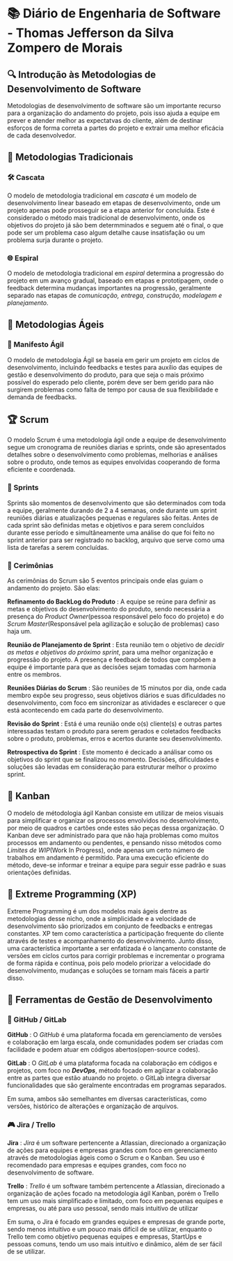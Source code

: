 # 📚 Diário de Engenharia de Software - Thomas Jefferson da Silva Zompero de Morais

## 🔍 Introdução às Metodologias de Desenvolvimento de Software  

Metodologias de desenvolvimento de software são um importante recurso para a organização do andamento do projeto, pois isso ajuda a equipe em prever e atender melhor as expectatvas do cliente, além de destinar esforços de forma correta a partes do projeto e extrair uma melhor eficácia de cada desenvolvedor.

## 📖 Metodologias Tradicionais  

### 🛠️ Cascata  

O modelo de metodologia tradicional em *cascata* é um modelo de desenvolvimento linear baseado em etapas de desenvolvimento, onde um projeto apenas pode prosseguir se a etapa anterior for concluída. Este é considerado o método mais tradicional de desenvolvimento, onde os objetivos do projeto já são bem determminados e seguem até o final, o que pode ser um problema caso algum detalhe cause insatisfação ou um problema surja durante o projeto.

### 🌐 Espiral

O modelo de metodologia tradicional em *espiral* determina a progressão do projeto em um avanço gradual, baseado em etapas e prototipagem, onde o feedback determina mudanças importantes na progressão, geralmente separado nas etapas de *comunicação, entrega, construção, modelagem e planejamento*.

## 💪 Metodologias Ágeis

### 📖 Manifesto Ágil

O modelo de metodologia Ágil se baseia em gerir um projeto em ciclos de desenvolvimento, incluíndo feedbacks e testes para auxílio das equipes de gestão e desenvolvimento do produto, para que seja o mais próximo possível do esperado pelo cliente, porém deve ser bem gerido para não surgirem problemas como falta de tempo por causa de sua flexibilidade e demanda de feedbacks.

## 🏆 Scrum

O modelo Scrum é uma metodologia ágil onde a equipe de desenvolvimento segue um cronograma de reuniões diarias e sprints, onde são apresentados detalhes sobre o desenvolvimento como problemas, melhorias e análises sobre o produto, onde temos as equipes envolvidas cooperando de forma eficiente e coordenada.

### 📅 Sprints

Sprints são momentos de desenvolvimento que são determinados com toda a equipe, geralmente durando de 2 a 4 semanas, onde durante um sprint reuniões diárias e atualizações pequenas e regulares são feitas. Antes de cada sprint são definidas metas e objetivos e para serem concluídos durante esse período e simultâneamente uma análise do que foi feito no sprint anterior para ser registrado no backlog, arquivo que serve como uma lista de tarefas a serem concluídas.

### 💬 Cerimônias

As cerimônias do Scrum são 5 eventos principais onde elas guiam o andamento do projeto. São elas:

**Refinamento do BackLog do Produto**
: A equipe se reúne para definir as metas e objetivos do desenvolvimento do produto, sendo necessária a presença do *Product Owner*(pessoa responsável pelo foco do projeto) e do *Scrum Master*(Responsável pela agilização e solução de problemas) caso haja um.

**Reunião de Planejamento de Sprint**
: Esta reunião tem o objetivo de *decidir as metas e objetivos do próximo sprint*, para uma melhor organização e progressão do projeto. A presença e feedback de todos que compõem a equipe é importante para que as decisões sejam tomadas com harmonia entre os membros.

**Reuniões Diárias do Scrum**
: São reuniões de 15 minutos por dia, onde cada membro expõe seu progresso, seus objetivos diários e suas dificuldades no desenvolvimento, com foco em sincronizar as atividades e esclarecer o que está acontecendo em cada parte do desenvolvimento.

**Revisão do Sprint**
: Está é uma reunião onde o(s) cliente(s) e outras partes interessadas testam o produto para serem gerados e coletados feedbacks sobre o produto, problemas, erros e acertos durante seu desenvolvimento.

**Retrospectiva do Sprint**
: Este momento é decicado a análisar como os objetivos do sprint que se finalizou no momento. Decisões, dificuldades e soluções são levadas em consideração para estruturar melhor o proximo sprint.

## 🎯 Kanban  

O modelo de métodologia ágil Kanban consiste em utilizar de meios visuais para simplificar e organizar os processos envolvidos no desenvolvimento, por meio de quadros e cartões onde estes são peças dessa organização. O Kanban deve ser administrado para que não haja problemas como muitos processos em andamento ou pendentes, e pensando nisso métodos como *Limites de WIP*(Work In Progress), onde apenas um certo número de trabalhos em andamento é permitido. Para uma execução eficiente do método, deve-se informar e treinar a equipe para seguir esse padrão e suas orientações definidas.

## 🚀 Extreme Programming (XP)  

Extreme Programming é um dos modelos mais ágeis dentre as metodologias desse nicho, onde a simplicidade e a velocidade de desenvolvimento são priorizados em conjunto de feedbacks e entregas constantes. XP tem como característica a participação frequente do cliente através de testes e acompanhamento do desenvolvimento. Junto disso, uma característica importante a ser enfatizada é o lançamento constante de versões em ciclos curtos para corrigir problemas e incrementar o programa de forma rápida e contínua, pois pelo modelo priorizar a velocidade do desenvolvimento, mudanças e soluções se tornam mais fáceis a partir disso.

## 🔧 Ferramentas de Gestão de Desenvolvimento  

### 💪 GitHub / GitLab  

**GitHub**
: O *GitHub* é uma plataforma focada em gerenciamento de versões e colaboração em larga escala, onde comunidades podem ser criadas com facilidade e podem atuar em códigos abertos(open-source codes).

**GitLab**
: O *GitLab* é uma plataforma focada na colaboração em códigos e projetos, com foco no ***DevOps***, método focado em agilizar a colaboração entre as partes que estão atuando no projeto. o GitLab integra diversar funcionalidades que são geralmente encontradas em programas separados.

Em suma, ambos são semelhantes em diversas características, como versões, histórico de alterações e organização de arquivos.

### 🎮 Jira / Trello  

**Jira**
: *Jira* é um software pertencente a Atlassian, direcionado a organização de ações para equipes e empresas grandes com foco em gerenciamento através de metodologias ágeis como o Scrum e o Kanban. Seu uso é recomendado para empresas e equipes grandes, com foco no desenvolvimento de software.

**Trello**
: *Trello* é um software também pertencente a Atlassian, direcionado a organização de ações focado na metodologia ágil Kanban, porém o Trello tem um uso mais simplificado e limitado, com foco em pequenas equipes e empresas, ou até para uso pessoal, sendo mais intuitívo de utilizar

Em suma, o Jira é focado em grandes equipes e empresas de grande porte, sendo menos intuitívo e um pouco mais difícil de se utilizar, enquanto o Trello tem como objetivo pequenas equipes e empresas, StartUps e pessoas comuns, tendo um uso mais intuitívo e dinâmico, além de ser fácil de se utilizar.
